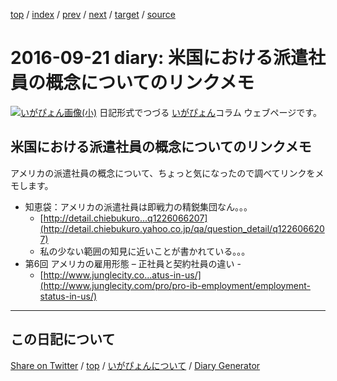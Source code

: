 [top](../index.html) 
 / [index](index.html) 
 / [prev](ig160916.html) 
 / [next](ig160928.html) 
 / [target](https://igapyon.github.io/diary/2016/ig160921.html) 
 / [source](https://github.com/igapyon/diary/blob/gh-pages/2016/ig160921.src.md) 

2016-09-21 diary: 米国における派遣社員の概念についてのリンクメモ
=====================================================================================================
[![いがぴょん画像(小)](https://igapyon.github.io/diary/images/iga200306s.jpg "いがぴょん")](https://igapyon.github.io/diary/memo/memoigapyon.html) 日記形式でつづる [いがぴょん](https://igapyon.github.io/diary/memo/memoigapyon.html)コラム ウェブページです。

## 米国における派遣社員の概念についてのリンクメモ

アメリカの派遣社員の概念について、ちょっと気になったので調べてリンクをメモします。

* 知恵袋：アメリカの派遣社員は即戦力の精鋭集団なん。。。
  * [http://detail.chiebukuro...q1226066207](http://detail.chiebukuro.yahoo.co.jp/qa/question_detail/q1226066207)
  * 私の少ない範囲の知見に近いことが書かれている。。。
* 第6回 アメリカの雇用形態 &#8211; 正社員と契約社員の違い -
  * [http://www.junglecity.co...atus-in-us/](http://www.junglecity.com/pro/pro-ib-employment/employment-status-in-us/)


----------------------------------------------------------------------------------------------------

## この日記について

[Share on Twitter](https://twitter.com/intent/tweet?hashtags=igapyon%2Cdiary%2C%E3%81%84%E3%81%8C%E3%81%B4%E3%82%87%E3%82%93&text=%E7%B1%B3%E5%9B%BD%E3%81%AB%E3%81%8A%E3%81%91%E3%82%8B%E6%B4%BE%E9%81%A3%E7%A4%BE%E5%93%A1%E3%81%AE%E6%A6%82%E5%BF%B5%E3%81%AB%E3%81%A4%E3%81%84%E3%81%A6%E3%81%AE%E3%83%AA%E3%83%B3%E3%82%AF%E3%83%A1%E3%83%A2&url=https%3A%2F%2Figapyon.github.io%2Fdiary%2F2016%2Fig160921.html) / [top](../index.html) / [いがぴょんについて](https://igapyon.github.io/diary/memo/memoigapyon.html) / [Diary Generator](https://github.com/igapyon/igapyonv3)
